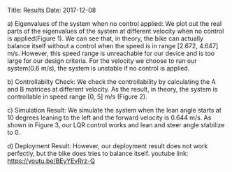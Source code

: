 Title: Results
Date: 2017-12-08

a)  Eigenvalues of the system when no control applied:
We plot out the real parts of the eigenvalues of the system at different velocity when no control is applied(Figure 1). We can see that, in theory, the bike can actually balance itself without a control when the speed is in range [2.672, 4.647] m/s. However, this speed range is unreachable for our device and is too large for our design criteria. For the velocity we choose to run our system(0.6 m/s), the system is unstable if no control is applied.


b)  Controllabilty Check:
We check the controllability by calculating the A and B matrices at different velocity. As the result, in theory, the system is controllable in speed range [0, 5] m/s (Figure 2).


c)  Simulation Result:
We simulate the system when the lean angle starts at 10 degrees leaning to the left and the forward velocity is 0.644 m/s. As shown in Figure 3, our LQR control works and lean and steer angle stabilize to 0.


d) Deployment Result:
However, our deployment result does not work perfectly, but the bike does tries to balance itself.
youtube link: https://youtu.be/BEyYEvRrz-Q

